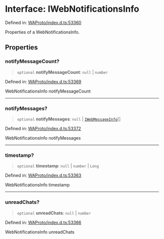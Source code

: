 # Interface: IWebNotificationsInfo

Defined in: [WAProto/index.d.ts:53360](https://github.com/Fokusdotid/bail/blob/0fe6346a5ff68a74eb71890335c982b44e2da604/WAProto/index.d.ts#L53360)

Properties of a WebNotificationsInfo.

## Properties

### notifyMessageCount?

> `optional` **notifyMessageCount**: `null` \| `number`

Defined in: [WAProto/index.d.ts:53369](https://github.com/Fokusdotid/bail/blob/0fe6346a5ff68a74eb71890335c982b44e2da604/WAProto/index.d.ts#L53369)

WebNotificationsInfo notifyMessageCount

***

### notifyMessages?

> `optional` **notifyMessages**: `null` \| [`IWebMessageInfo`](IWebMessageInfo.md)[]

Defined in: [WAProto/index.d.ts:53372](https://github.com/Fokusdotid/bail/blob/0fe6346a5ff68a74eb71890335c982b44e2da604/WAProto/index.d.ts#L53372)

WebNotificationsInfo notifyMessages

***

### timestamp?

> `optional` **timestamp**: `null` \| `number` \| `Long`

Defined in: [WAProto/index.d.ts:53363](https://github.com/Fokusdotid/bail/blob/0fe6346a5ff68a74eb71890335c982b44e2da604/WAProto/index.d.ts#L53363)

WebNotificationsInfo timestamp

***

### unreadChats?

> `optional` **unreadChats**: `null` \| `number`

Defined in: [WAProto/index.d.ts:53366](https://github.com/Fokusdotid/bail/blob/0fe6346a5ff68a74eb71890335c982b44e2da604/WAProto/index.d.ts#L53366)

WebNotificationsInfo unreadChats
